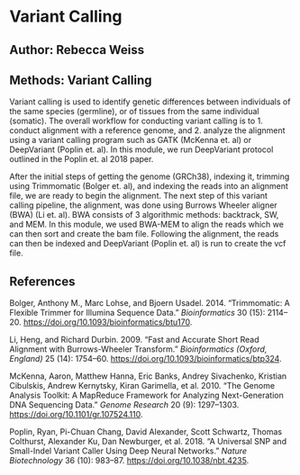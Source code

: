 #  Variant Calling

## Author: Rebecca Weiss

## Methods: Variant Calling

Variant calling is used to identify genetic differences between
individuals of the same species (germline), or of tissues from the same
individual (somatic). The overall workflow for conducting variant
calling is to 1. conduct alignment with a reference genome, and 2.
analyze the alignment using a variant calling program such as GATK
(McKenna et. al) or DeepVariant (Poplin et. al). In this module, we run
DeepVariant protocol outlined in the Poplin et. al 2018 paper.

After the initial steps of getting the genome (GRCh38), indexing it,
trimming using Trimmomatic (Bolger et. al), and indexing the reads into
an alignment file, we are ready to begin the alignment. The next step of
this variant calling pipeline, the alignment, was done using Burrows
Wheeler aligner (BWA) (Li et. al). BWA consists of 3 algorithmic
methods: backtrack, SW, and MEM. In this module, we used BWA-MEM to
align the reads which we can then sort and create the bam file.
Following the alignment, the reads can then be indexed and DeepVariant
(Poplin et. al) is run to create the vcf file.

## References

<div id="refs" class="references">

<div id="ref-Bolger2014">

Bolger, Anthony M., Marc Lohse, and Bjoern Usadel. 2014. “Trimmomatic: A
Flexible Trimmer for Illumina Sequence Data.” *Bioinformatics* 30 (15):
2114–20. <https://doi.org/10.1093/bioinformatics/btu170>.

</div>

<div id="ref-Li2009">

Li, Heng, and Richard Durbin. 2009. “Fast and Accurate Short Read
Alignment with Burrows-Wheeler Transform.” *Bioinformatics (Oxford,
England)* 25 (14): 1754–60.
<https://doi.org/10.1093/bioinformatics/btp324>.

</div>

<div id="ref-McKenna2010">

McKenna, Aaron, Matthew Hanna, Eric Banks, Andrey Sivachenko, Kristian
Cibulskis, Andrew Kernytsky, Kiran Garimella, et al. 2010. “The Genome
Analysis Toolkit: A MapReduce Framework for Analyzing Next-Generation
DNA Sequencing Data.” *Genome Research* 20 (9): 1297–1303.
<https://doi.org/10.1101/gr.107524.110>.

</div>

<div id="ref-Poplin2018">

Poplin, Ryan, Pi-Chuan Chang, David Alexander, Scott Schwartz, Thomas
Colthurst, Alexander Ku, Dan Newburger, et al. 2018. “A Universal SNP
and Small-Indel Variant Caller Using Deep Neural Networks.” *Nature
Biotechnology* 36 (10): 983–87. <https://doi.org/10.1038/nbt.4235>.

</div>

</div>
